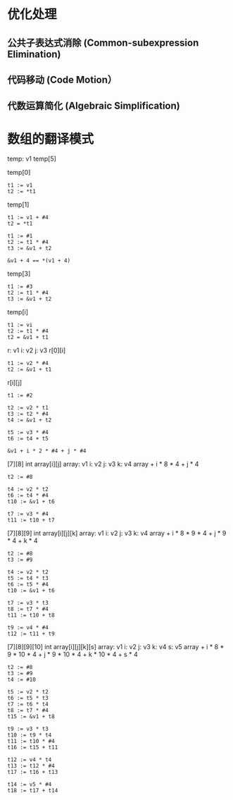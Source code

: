 # 优化处理
## 公共子表达式消除 (Common-subexpression Elimination)
## 代码移动 (Code Motion）
## 代数运算简化 (Algebraic Simplification)

# 数组的翻译模式
temp: v1
temp[5]

temp[0]
```
t1 := v1
t2 := *t1
```
temp[1]
```
t1 := v1 + #4
t2 = *t1

t1 := #1
t2 := t1 * #4
t3 := &v1 + t2

&v1 + 4 == *(v1 + 4)
```
temp[3]
```
t1 := #3
t2 := t1 * #4
t3 := &v1 + t2
```

temp[i]
```
t1 := vi
t2 := t1 * #4
t2 = &v1 + t1
```

r: v1
i: v2
j: v3
r[0][i]
```
t1 := v2 * #4
t2 := &v1 + t1
```
r[i][j]
```
t1 := #2

t2 := v2 * t1
t3 := t2 * #4
t4 := &v1 + t2

t5 := v3 * #4
t6 := t4 + t5

&v1 + i * 2 * #4 + j * #4
```

[7][8]
int array[i][j]
array: v1
i: v2
j: v3
k: v4
array + i * 8 * 4 + j * 4
```
t2 := #8

t4 := v2 * t2
t6 := t4 * #4
t10 := &v1 + t6

t7 := v3 * #4
t11 := t10 + t7

```

[7][8][9]
int array[i][j][k]
array: v1
i: v2
j: v3
k: v4
array + i * 8 * 9 * 4 + j * 9 * 4 + k * 4
```
t2 := #8
t3 := #9

t4 := v2 * t2
t5 := t4 * t3
t6 := t5 * #4
t10 := &v1 + t6

t7 := v3 * t3
t8 := t7 * #4
t11 := t10 + t8

t9 := v4 * #4
t12 := t11 + t9
```

[7][8][9][10]
int array[i][j][k][s]
array: v1
i: v2
j: v3
k: v4
s: v5
array + i * 8 * 9 * 10 * 4 + j * 9 * 10 * 4 + k * 10 * 4 + s * 4
```
t2 := #8
t3 := #9
t4 := #10

t5 := v2 * t2
t6 := t5 * t3
t7 := t6 * t4
t8 := t7 * #4
t15 := &v1 + t8

t9 := v3 * t3
t10 := t9 * t4
t11 := t10 * #4
t16 := t15 + t11

t12 := v4 * t4
t13 := t12 * #4
t17 := t16 + t13

t14 := v5 * #4
t18 := t17 + t14
```
